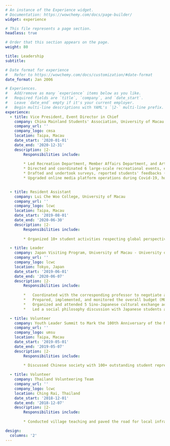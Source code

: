 ```yaml
---
# An instance of the Experience widget.
# Documentation: https://wowchemy.com/docs/page-builder/
widget: experience

# This file represents a page section.
headless: true

# Order that this section appears on the page.
weight: 80

title: Leadership 
subtitle:

# Date format for experience
#   Refer to https://wowchemy.com/docs/customization/#date-format
date_format: Jan 2006

# Experiences.
#   Add/remove as many `experience` items below as you like.
#   Required fields are `title`, `company`, and `date_start`.
#   Leave `date_end` empty if it's your current employer.
#   Begin multi-line descriptions with YAML's `|2-` multi-line prefix.
experience:
  - title: Vice President, Event Director in Chief
    company: China Mainland Students' Association, University of Macau Student Union
    company_url: ''
    company_logo: cmsa
    location: Taipa, Macau
    date_start: '2020-01-01'
    date_end: '2020-12-31'
    description: |2-
        Responsibilities include:
        
        * Led Recreation Department, Member Affairs Department, and Arts Group, chaired 20+ committee meetings 
        * Directed and coordinated 6 large-scale recreational events, earning _Best Student Activity Award_
        * Drafted and undertook surveys, reported students' feedbacks (100+ observations) on online teaching during Covid-19
        * Upgraded online media platform operations during Covid-19, honoring _Best Student Organization Award_

        
  - title: Resident Assistant
    company: Lui Che Woo College, University of Macau
    company_url: ''
    company_logo: lcwc
    location: Taipa, Macau
    date_start: '2019-08-01'
    date_end: '2020-06-30'
    description: |2- 
        Responsibilities include:
        
        * Organized 10+ student activities respecting global perspectives, knowledge integration, and cultural engagement, successfully attracting more than 1000+ attendees in total  

  - title: Leader
    company: Japan Visiting Program, University of Macau - University of Tokyo & Teikyo University
    company_url: ''
    company_logo: lcwc
    location: Tokyo, Japan
    date_start: '2019-06-01'
    date_end: '2020-06-07'
    description: |2-
        Responsibilities include:
        
        *	Coordinated with the corresponding professor to negotiate and confirm the exchange program details
        *	Prepared, implemented, and monitored the overall budget (MOP$70,000) of the program
        *	Organized and attended 5 Sino-Japanese cultural exchange activities, presented and introduced the social, political and economic perspectives of Macau to 200+ Japanese students
        *	Led a social philosophy discussion with Japanese students as a part of Campaign _Philosophy for Everyone_ at University of Tokyo

  - title: Volunteer
    company: Youth Leader Summit to Mark the 100th Anniversary of the May Fourth Movement
    company_url: ''
    company_logo: umsu
    location: Taipa, Macau
    date_start: '2019-05-01'
    date_end: '2019-05-07'
    description: |2-
        Responsibilities include:
        
        * Discussed Chinese society with 100+ outstanding student representatives of universities from Mainland China

  - title: Volunteer
    company: Thailand Volunteering Team
    company_url: ''
    company_logo: lcwc
    location: Ching Rai, Thailand
    date_start: '2018-12-01'
    date_end: '2018-12-07'
    description: |2- 	
        Responsibilities include:
        
        * Conducted village teaching and paved the road for local infrastructure construction (100+ hours)

design:
  columns: '2'
---
```

